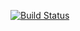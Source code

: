[![Build Status](https://travis-ci.org/fgimenez/validator.svg?branch=master)](https://travis-ci.org/fgimenez/validator)
